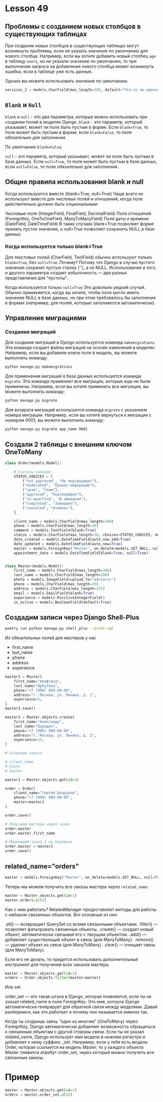 # Lesson 49

## Проблемы с созданием новых столбцов в существующих таблицах

При создании новых столбцов в существующих таблицах могут возникнуть проблемы, если не указать значение по умолчанию для нового столбца. Например, если вы хотите добавить новый столбец `age` в таблицу `users`, но не указали значение по умолчанию, то при выполнении запроса на добавление нового столбца может возникнуть ошибка, если в таблице уже есть данные.

Однако вы можете использовать значение по-умолчанию.

```python
services_2 = models.CharField(max_length=200, default="Что-то по-умолчанию")
```

## `Blank` и `Null`
`blank` и `null` - это два параметра, которые можно использовать при создании полей в моделях Django.
`blank` - это параметр, который указывает, может ли поле быть пустым в форме. Если `blank=True`, то поле может быть пустым в форме, если `blank=False`, то поле обязательно для заполнения.

По умолчанию `blank=False`.

`null` - это параметр, который указывает, может ли поле быть пустым в базе данных. Если `null=True`, то поле может быть пустым в базе данных, если `null=False`, то поле обязательно для заполнения.

## Общие правила использования blank и null

Когда используются вместе (blank=True, null=True)
Чаще всего их используют вместе для числовых полей и отношений, когда поле действительно должно быть опциональным:

Числовые поля (IntegerField, FloatField, DecimalField)
Поля отношений (ForeignKey, OneToOneField, ManyToManyField)
Поля даты и времени (DateField, DateTimeField)
В таких случаях blank=True позволяет форме принять пустое значение, а null=True позволяет сохранить NULL в базе данных.

### Когда используется только blank=True
Для текстовых полей (CharField, TextField) обычно используют только `blank=True`, без `null=True`. Почему? Потому что Django в случае пустого значения сохранит пустую строку (''), а не NULL. Использование и того, и другого параметра создает избыточность — два разных представления для "пустоты".

Когда используется только `null=True`
Это довольно редкий случай. Обычно применяется, когда вы хотите, чтобы поле могло иметь значение NULL в базе данных, но при этом требовалось бы заполнение в формах (например, для полей, которые заполняются автоматически).

## Управление миграциями

### Создание миграций
Для создания миграций в Django используется команда `makemigrations`. Эта команда создает файлы миграций на основе изменений в моделях. Например, если вы добавили новое поле в модель, вы можете выполнить команду:

```bash
python manage.py makemigrations
```

Для применения миграций в базе данных используется команда `migrate`. Эта команда применяет все миграции, которые еще не были применены. Например, если вы хотите применить все миграции, вы можете выполнить команду:

```bash
python manage.py migrate
```

Для возврата миграций используется команда `migrate` с указанием номера миграции. Например, если вы хотите вернуться к миграции с номером 0001, вы можете выполнить команду:

```bash
python manage.py migrate app_name 0001
```

## Создали 2 таблицы с внешним ключом OneToMany
```python
class Order(models.Model):

    # Статусы заказов
    STATUS_CHOICES = [
        ("not_approved", "Не подтвержден"),
        ("moderated", "Прошел модерацию"),
        ("spam", "Спам"),
        ("approved", "Подтвержден"),
        ("in_awaiting", "В ожидании"),
        ("completed", "Завершен"),
        ("canceled", "Отменен"),
    ]

    client_name = models.CharField(max_length=100)
    phone = models.CharField(max_length=20)
    comment = models.TextField(blank=True)
    status = models.CharField(max_length=50, choices=STATUS_CHOICES, default="not_approved")
    date_created = models.DateTimeField(auto_now_add=True)
    date_updated = models.DateTimeField(auto_now=True)
    master = models.ForeignKey("Master", on_delete=models.SET_NULL, null=True)
    appointment_date = models.DateTimeField(blank=True, null=True)


class Master(models.Model):
    first_name = models.CharField(max_length=100)
    last_name = models.CharField(max_length=100)
    photo = models.ImageField(upload_to="masters/")
    phone = models.CharField(max_length=20)
    address = models.CharField(max_length=255)
    email = models.EmailField(blank=True)
    experience = models.PositiveIntegerField()
    is_active = models.BooleanField(default=True)
```

## Создадим записи через Django Shell-Plus
```bash
poetry run python manage.py shell_plus --print-sql
```

Из обязательных полей для мастеров у нас
- first_name
- last_name
- phone
- address
- experience


```python
master1 = Master(
    first_name="Алефтина",
    last_name="Арбузова",
    phone="+7 (999) 999-99-99",
    address="г. Москва, ул. Ленина, д. 1",
    experience=5,
)
master1.save()

master2 = Master.objects.create(
    first_name="Александр",
    last_name="Бородач",
    phone="+7 (999) 999-99-99",
    address="г. Москва, ул. Ленина, д. 2",
    experience=15,
)

# Создание заказа

# client_name
# phone
# master

master1 = Master.objects.get(id=1)

order = Order(
    client_name="Сергей Безруков",
    phone="+7 (999) 999-99-99",
    master=master1
)

order.save()

# Получаем мастера через заказ
order.master
order.master.first_name

# Перепишем заказ 1 на бородоча
order.master = master2
order.save()

```

## related_name="orders"

```python
master = models.ForeignKey("Master", on_delete=models.SET_NULL, null=True, related_name="orders")
```

Теперь мы можем получить все заказы мастера через `related_name`:

```python
master = Master.objects.get(id=1)
master.orders.all()
```

Как с ним работать?
RelatedManager предоставляет методы для работы с набором связанных объектов. Вот основные из них:

.all() — возвращает QuerySet со всеми связанными объектами.
.filter() — позволяет фильтровать связанные объекты.
.create() — создает новый объект, автоматически связывая его с текущим объектом.
.add() — добавляет существующий объект в связь (для ManyToMany).
.remove() — удаляет объект из связи (для ManyToMany).
.clear() — очищает связь (для ManyToMany).

Если его не делать, то придется использовать дополнительный инструмент для получения всех заказов мастера.
```python
master = Master.objects.get(id=1)
orders = Order.objects.filter(master=master)
```

Или set

order_set — это такая штука в Django, которая появляется, если ты не указал related_name в поле ForeignKey. Это имя, которое Django автоматически генерирует для обратной связи между моделями. Давай разберемся, как это работает и почему оно называется именно так.

Когда ты создаешь связь "один ко многим" (OneToMany) через ForeignKey, Django автоматически добавляет возможность обращаться к связанным объектам с другой стороны связи. Если ты не указал related_name, Django использует имя модели в нижнем регистре и добавляет к нему суффикс _set. Например, если у тебя есть модель Order, которая ссылается на модель Master, то у каждого объекта Master появится атрибут order_set, через который можно получить все связанные заказы.


# Пример
```python
master = Master.objects.get(id=1)
orders = master.order_set.all()
```